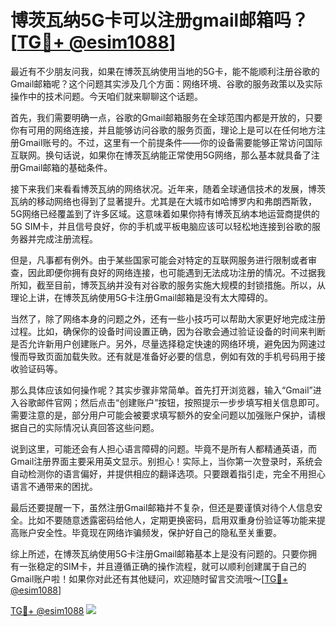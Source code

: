 # 博茨瓦纳5G卡可以注册gmail邮箱吗？[[TG💪+ @esim1088](https://t.me/s/esim1088)]

最近有不少朋友问我，如果在博茨瓦纳使用当地的5G卡，能不能顺利注册谷歌的Gmail邮箱呢？这个问题其实涉及几个方面：网络环境、谷歌的服务政策以及实际操作中的技术问题。今天咱们就来聊聊这个话题。

首先，我们需要明确一点，谷歌的Gmail邮箱服务在全球范围内都是开放的，只要你有可用的网络连接，并且能够访问谷歌的服务页面，理论上是可以在任何地方注册Gmail账号的。不过，这里有一个前提条件——你的设备需要能够正常访问国际互联网。换句话说，如果你在博茨瓦纳能正常使用5G网络，那么基本就具备了注册Gmail邮箱的基础条件。

接下来我们来看看博茨瓦纳的网络状况。近年来，随着全球通信技术的发展，博茨瓦纳的移动网络也得到了显著提升。尤其是在大城市如哈博罗内和弗朗西斯敦，5G网络已经覆盖到了许多区域。这意味着如果你持有博茨瓦纳本地运营商提供的5G SIM卡，并且信号良好，你的手机或平板电脑应该可以轻松地连接到谷歌的服务器并完成注册流程。

但是，凡事都有例外。由于某些国家可能会对特定的互联网服务进行限制或者审查，因此即便你拥有良好的网络连接，也可能遇到无法成功注册的情况。不过据我所知，截至目前，博茨瓦纳并没有对谷歌的服务实施大规模的封锁措施。所以，从理论上讲，在博茨瓦纳使用5G卡注册Gmail邮箱是没有太大障碍的。

当然了，除了网络本身的问题之外，还有一些小技巧可以帮助大家更好地完成注册过程。比如，确保你的设备时间设置正确，因为谷歌会通过验证设备的时间来判断是否允许新用户创建账户。另外，尽量选择稳定快速的网络环境，避免因为网速过慢而导致页面加载失败。还有就是准备好必要的信息，例如有效的手机号码用于接收验证码等。

那么具体应该如何操作呢？其实步骤非常简单。首先打开浏览器，输入“Gmail”进入谷歌邮件官网；然后点击“创建账户”按钮，按照提示一步步填写相关信息即可。需要注意的是，部分用户可能会被要求填写额外的安全问题以加强账户保护，请根据自己的实际情况认真回答这些问题。

说到这里，可能还会有人担心语言障碍的问题。毕竟不是所有人都精通英语，而Gmail注册界面主要采用英文显示。别担心！实际上，当你第一次登录时，系统会自动检测你的语言偏好，并提供相应的翻译选项。只要跟着指引走，完全不用担心语言不通带来的困扰。

最后还要提醒一下，虽然注册Gmail邮箱并不复杂，但还是要谨慎对待个人信息安全。比如不要随意透露密码给他人，定期更换密码，启用双重身份验证等功能来提高账户安全性。毕竟现在网络诈骗频发，保护好自己的隐私至关重要。

综上所述，在博茨瓦纳使用5G卡注册Gmail邮箱基本上是没有问题的。只要你拥有一张稳定的SIM卡，并且遵循正确的操作流程，就可以顺利创建属于自己的Gmail账户啦！如果你对此还有其他疑问，欢迎随时留言交流哦～[[TG💪+ @esim1088](https://t.me/s/esim1088)]

[TG💪+ @esim1088](https://t.me/s/esim1088) ![](https://i.postimg.cc/4NQfJmqS/Snipaste-2025-05-13-00-14-12.png)